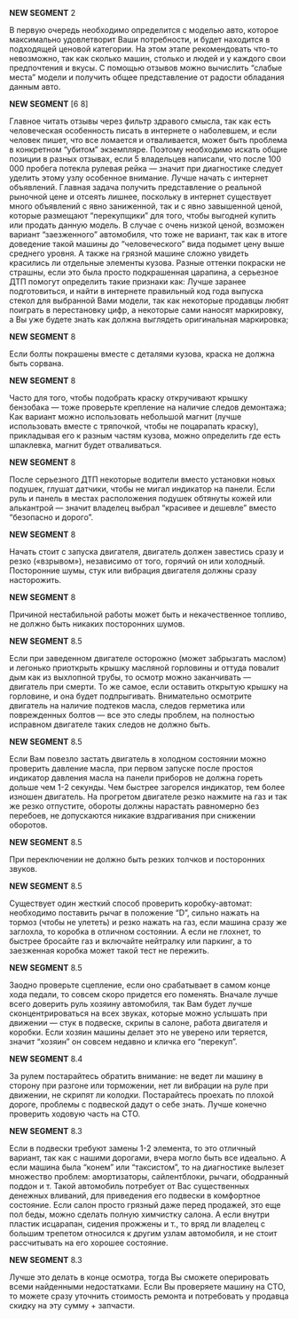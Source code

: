 **NEW SEGMENT** 2

 В первую очередь необходимо определится с моделью авто, которое максимально удовлетворит Ваши потребности, и будет находится в подходящей ценовой категории. На этом этапе рекомендовать что-то невозможно, так как сколько машин, столько и людей и у каждого свои предпочтения и вкусы. С помощью отзывов можно вычислить “слабые места” модели и получить общее представление от радости обладания данным авто.

**NEW SEGMENT** [6 8]

 Главное читать отзывы через фильтр здравого смысла, так как есть человеческая особенность писать в интернете о наболевшем, и если человек пишет, что все ломается и отваливается, может быть проблема в конкретном “убитом” экземпляре. Поэтому необходимо искать общие позиции в разных отзывах, если 5 владельцев написали, что после 100 000 пробега потекла рулевая рейка — значит при диагностике следует уделить этому узлу особенное внимание. Лучше начать с интернет объявлений. Главная задача получить представление о реальной рыночной цене и отсеять лишнее, поскольку в интернет существует много объявлений с явно заниженной, так и с явно завышенной ценой, которые размещают “перекупщики” для того, чтобы выгодней купить или продать данную модель. В случае с очень низкой ценой, возможен вариант “заезженного” автомобиля, что тоже не вариант, так как в итоге доведение такой машины до “человеческого” вида подымет цену выше среднего уровня. А также на грязной машине сложно увидеть красились ли отдельные элементы кузова. Разные оттенки покраски не страшны, если это была просто подкрашенная царапина, а серьезное ДТП помогут определить такие признаки как:
 Лучше заранее подготовиться, и найти в интернете правильный код года выпуска стекол для выбранной Вами модели, так как некоторые продавцы любят поиграть в перестановку цифр, а некоторые сами наносят маркировку, а Вы уже будете знать как должна выглядеть оригинальная маркировка;


**NEW SEGMENT** 8

 Если болты покрашены вместе с деталями кузова, краска не должна быть сорвана.

**NEW SEGMENT** 8

 Часто для того, чтобы подобрать краску откручивают крышку бензобака — тоже проверьте крепление на наличие следов демонтажа;
 Как вариант можно использовать небольшой магнит (лучше использовать вместе с тряпочкой, чтобы не поцарапать краску), прикладывая его к разным частям кузова, можно определить где есть шпаклевка, магнит будет отваливаться.

**NEW SEGMENT** 8

 После серьезного ДТП некоторые водители вместо установки новых подушек, глушат датчики, чтобы не мигал индикатор на панели. Если руль и панель в местах расположения подушек обтянуты кожей или алькантрой — значит владелец выбрал “красивее и дешевле” вместо “безопасно и дорого”.

**NEW SEGMENT** 8

 Начать стоит с запуска двигателя, двигатель должен завестись сразу и резко («взрывом»), независимо от того, горячий он или холодный. Посторонние шумы, стук или вибрация двигателя должны сразу насторожить.

**NEW SEGMENT** 8

 Причиной нестабильной работы может быть и некачественное топливо, не должно быть никаких посторонних шумов.

**NEW SEGMENT** 8.5

 Если при заведенном двигателе осторожно (может забрызгать маслом) и легонько приоткрыть крышку масляной горловины и оттуда повалит дым как из выхлопной трубы, то осмотр можно заканчивать — двигатель при смерти. То же самое, если оставить открытую крышку на горловине, и она будет подпрыгивать. Внимательно осмотрите двигатель на наличие подтеков масла, следов герметика или поврежденных болтов — все это следы проблем, на полностью исправном двигателе таких следов не должно быть.

**NEW SEGMENT** 8.5

 Если Вам повезло застать двигатель в холодном состоянии можно проверить давление масла, при первом запуске после простоя индикатор давления масла на панели приборов не должна гореть дольше чем 1-2 секунды. Чем быстрее загорелся индикатор, тем более изношен двигатель. На прогретом двигателе резко нажмите на газ и так же резко отпустите, обороты должны нарастать равномерно без перебоев, не допускаются никакие вздрагивания при снижении оборотов.

**NEW SEGMENT** 8.5

 При переключении не должно быть резких толчков и посторонних звуков.

**NEW SEGMENT** 8.5

 Существует один жесткий способ проверить коробку-автомат: необходимо поставить рычаг в положение “D”, сильно нажать на тормоз (чтобы не улететь) и резко нажать на газ, если машина сразу же заглохла, то коробка в отличном состоянии. А если не глохнет, то быстрее бросайте газ и включайте нейтралку или паркинг, а то заезженная коробка может такой тест не пережить.

**NEW SEGMENT** 8.5

 Заодно проверьте сцепление, если оно срабатывает в самом конце хода педали, то совсем скоро придется его поменять. Вначале лучше всего доверить руль хозяину автомобиля, так Вам будет лучше сконцентрироваться на всех звуках, которые можно услышать при движении — стук в подвеске, скрипы в салоне, работа двигателя и коробки. Если хозяин машины делает это не уверено или теряется, значит “хозяин” он совсем недавно и кличка его “перекуп”.

**NEW SEGMENT** 8.4

 За рулем постарайтесь обратить внимание: не ведет ли машину в сторону при разгоне или торможении, нет ли вибрации на руле при движении, не скрипят ли колодки. Постарайтесь проехать по плохой дороге, проблемы с подвеской дадут о себе знать. Лучше конечно проверить ходовую часть на СТО.

**NEW SEGMENT** 8.3

 Если в подвески требуют замены 1-2 элемента, то это отличный вариант, так как с нашими дорогами, вчера могло быть все идеально. А если машина была “конем” или “таксистом”, то на диагностике вылезет множество проблем: амортизаторы, сайлентблоки, рычаги, ободранный поддон и т. Такой автомобиль потребует от Вас существенных денежных вливаний, для приведения его подвески в комфортное состояние. Если салон просто грязный даже перед продажей, это еще пол беды, можно сделать полную химчистку салона. А если внутри пластик исцарапан, сидения прожжены и т., то вряд ли владелец с большим трепетом относился к другим узлам автомобиля, и не стоит рассчитывать на его хорошее состояние.

**NEW SEGMENT** 8.3

 Лучше это делать в конце осмотра, тогда Вы сможете оперировать всеми найденными недостатками. Если Вы проверяете машину на СТО, то можете сразу уточнить стоимость ремонта и потребовать у продавца скидку на эту сумму + запчасти.

